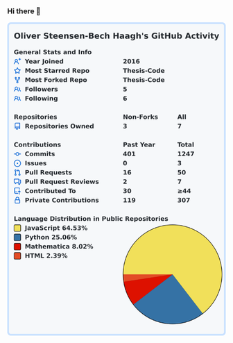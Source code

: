 ### Hi there 👋
[![My user statistics](images/userstats.svg)](https://github.com/cicirello/user-statistician)
